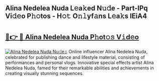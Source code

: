 ## Alina Nedelea Nuda L𝚎a𝚔ed N𝚞𝚍e - Part-lPq Vi𝚍𝚎o P𝚑𝚘tos - H𝚘𝚝 O𝚗𝚕yf𝚊ns L𝚎a𝚔s lEiA4

# <h2><a href="http://kf22f1u.oniu.top/?m=Alina+Nedelea+Nuda">🔗👉 🔴 Alina Nedelea Nuda P𝚑ot𝚘𝚜 V𝚒d𝚎o</a></h2>

[![Alina Nedelea Nuda Nu𝚍e𝚜](https://i.imgur.com/0qMVB7G.gif)](http://kf22f1u.oniu.top/?m=Alina+Nedelea+Nuda)
Online influencer Alina Nedelea Nuda, celebrated for publishing dance and lifestyle material, consisting of performances and personal vlogs. Innovative special effects artist Alina Nedelea Nuda, famed for their remarkable abilities and achievements in creating visually stunning sequences.  
